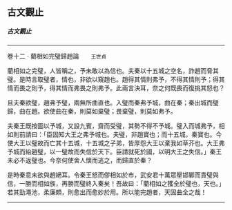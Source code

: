 

## 古文觀止

##### 古文觀止

* * *

卷十二 ‧ 藺相如完璧歸趙論　　`王世貞`

藺相如之完璧，人皆稱之，予未敢以為信也。夫秦以十五城之空名，詐趙而脅其璧。是時言取璧者，情也，非欲以窺趙也。趙得其情則弗予，不得其情則予；得其情而畏之則予，得其情而弗畏之則弗予。此兩言決耳，奈之何既畏而復挑其怒也？

且夫秦欲璧，趙弗予璧，兩無所曲直也。入璧而秦弗予城，曲在秦；秦出城而璧歸，曲在趙。欲使曲在秦，則莫如棄璧；畏棄璧，則莫如弗予。

夫秦王既按圖以予城，又設九賓，齋而受璧，其勢不得不予城。璧入而城弗予，相如則前請曰：「臣固知大王之弗予城也。夫璧，非趙寶也；而十五城，秦寶也。今使大王以璧故而亡其十五城，十五城之子弟，皆厚怨大王以棄我如草芥也。大王弗予城而紿趙璧，以一璧故而失信於天下。臣請就死於國，以明大王之失信。」秦王未必不返璧也。今奈何使舍人懷而逃之，而歸直於秦？

是時秦意未欲與趙絕耳。令秦王怒而僇相如於巿，武安君十萬眾壓邯鄲而責璧與信，一勝而相如族，再勝而璧終入秦矣！吾故曰：「藺相如之獲全於璧也，天也。」若其勁澠池，柔廉頗，則愈出而愈妙於用。所以能完趙者，天固曲全之哉！

* * *

